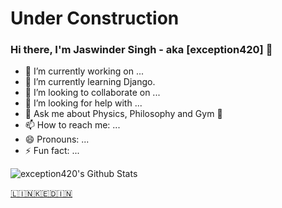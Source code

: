 # Under Construction
### Hi there, I'm Jaswinder Singh - aka [exception420] 👋


-   🔭 I’m currently working on ...
-   🌱 I’m currently learning Django.
-   👯 I’m looking to collaborate on ...
-   🤔 I’m looking for help with ...
-   💬 Ask me about Physics, Philosophy and Gym 💪
-   📫 How to reach me: ...
-   😄 Pronouns: ...
-   ⚡ Fun fact: ...

<img src="https://github-readme-stats.vercel.app/api?username=exception420&include_all_commits=true&count_private=true&show_icons=true&line_height=20&title_color=7A7ADB&icon_color=2234AE&text_color=D3D3D3&bg_color=0,000000,130F40" alt="exception420's Github Stats">

[🇱​🇮​🇳​🇰​🇪​🇩​🇮​🇳​](https://www.linkedin.com/in/jaswinder-singh-dev/)
